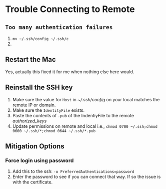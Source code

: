 <!--
id: connection_problems
tags: ''
-->

# Trouble Connecting to Remote

## `Too many authentication failures`

1. `mv ~/.ssh/config ~/.ssh/c`
2.

## Restart the Mac

Yes, actually this fixed it for me when nothing else here would.

## Reinstall the SSH key

1. Make sure the value for `Host` in _~/.ssh/config_ on your local matches the remote IP or domain.
2. Make sure the `IdentityFile` exists.
3. Paste the contents of `.pub` of the IndentiyFile to the remote _authorized_keys_
4. Update permissions on remote and local i.e., `chmod 0700 ~/.ssh;chmod 0600 ~/.ssh/*;chmod 0644 ~/.ssh/*.pub`

## Mitigation Options

### Force login using password

1. Add this to the ssh: `-o PreferredAuthentications=password`
2. Enter the password to see if you can connect that way. If so the issue is with the certificate.


